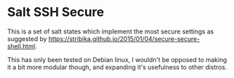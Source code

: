 Salt SSH Secure
===============

This is a set of salt states which implement the most secure settings as suggested by https://stribika.github.io/2015/01/04/secure-secure-shell.html.

This has only been tested on Debian linux, I wouldn't be opposed to making it a bit more modular though, and expanding it's usefulness to other distros.